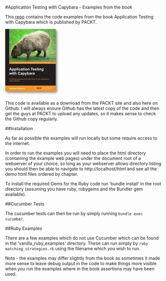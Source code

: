 #Application Testing with Capybara - Examples from the book

This [repo](http://github.com/mcrmfc/application_testing_with_capybara) contains the code examples from the book Application Testing with Capybara which is published by PACKT.

![application testing with capybara](1251OS.jpg)

This code is available as a download from the PACKT site and also here on Github.  I will always ensure Github has the latest copy of the code and then get the guys at PACKT to upload any updates, so it makes sense to check the Github copy regularly.

##Installation

As far as possible the examples will run locally but some require access to the internet.

In order to run the examples you will need to place the html directory (containing the example web pages) under the document root of a webserver of your choice, so long as your webserver allows directory listing you should then be able to navigate to http://localhost/html and see all the demo html files ordered by chapter.

To install the required Gems for the Ruby code run 'bundle install' in the root directory (assuming you have ruby, rubygems and the Bundler gem available).

##Cucumber Tests

The cucumber tests can then be run by simply running `bundle exec cucumber`.

##Ruby Examples

There are a few examples which do not use Cucumber which can be found in the 'vanilla_ruby_examples' directory.  These can run simply by `ruby matching_strategies.rb` using the filename which you wish to run.

Note - the examples may differ slightly from the book as sometimes it made more sense to leave debug output in the code to make things more visible when you run the examples where in the book assertions may have been used.
